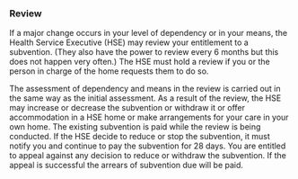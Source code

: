###  Review

If a major change occurs in your level of dependency or in your means, the
Health Service Executive (HSE) may review your entitlement to a subvention.
(They also have the power to review every 6 months but this does not happen
very often.) The HSE must hold a review if you or the person in charge of the
home requests them to do so.

The assessment of dependency and means in the review is carried out in the
same way as the initial assessment. As a result of the review, the HSE may
increase or decrease the subvention or withdraw it or offer accommodation in a
HSE home or make arrangements for your care in your own home. The existing
subvention is paid while the review is being conducted. If the HSE decide to
reduce or stop the subvention, it must notify you and continue to pay the
subvention for 28 days. You are entitled to appeal against any decision to
reduce or withdraw the subvention. If the appeal is successful the arrears of
subvention due will be paid.
